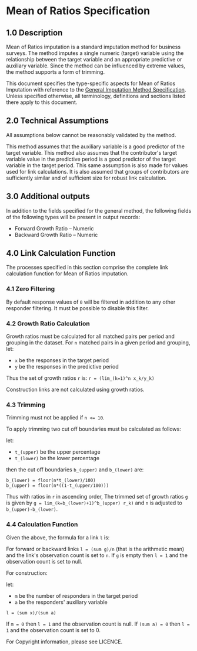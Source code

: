 # Mean of Ratios Specification

## 1.0 Description

Mean of Ratios imputation is a standard imputation method for business
surveys. The method imputes a single numeric (target) variable using the
relationship between the target variable and an appropriate predictive or
auxiliary variable. Since the method can be influenced by extreme values,
the method supports a form of trimming.

This document specifies the type-specific aspects  for Mean of Ratios
Imputation with reference to the
[General Imputation Method Specification](../general/technical_specification.md).
Unless specified otherwise, all terminology, definitions and sections listed
there apply to this document.

## 2.0 Technical Assumptions

All assumptions below cannot be reasonably validated by the method.

This method assumes that the auxiliary variable is a good predictor of the
target variable. This method also assumes that the contributor's target
variable value in the predictive period is a good predictor of the target
variable in the target period. This same assumption is also made for values
used for link calculations. It is also assumed that groups of contributors
are sufficiently similar and of sufficient size for robust link calculation.

## 3.0 Additional outputs

In addition to the fields specified for the general method, the following
fields of the following types will be present in output records:

* Forward Growth Ratio – Numeric
* Backward Growth Ratio – Numeric

## 4.0 Link Calculation Function

The processes specified in this section comprise the complete link
calculation function for Mean of Ratios imputation.

### 4.1 Zero Filtering

By default response values of `0` will be filtered in addition to any other
responder filtering. It must be possible to disable this filter.

### 4.2 Growth Ratio Calculation

Growth ratios must be calculated for all matched pairs per period and
grouping in the dataset. For `n` matched pairs in a given period and
grouping, let:

* `x` be the responses in the target period
* `y` be the responses in the predictive period

Thus the set of growth ratios `r` is:
`r = (lim_(k=1)^n x_k/y_k)`

Construction links are not calculated using growth ratios.

### 4.3 Trimming

Trimming must not be applied if `n <= 10`.

To apply trimming two cut off boundaries must be calculated as follows:

let:

* `t_(upper)` be the upper percentage
* `t_(lower)` be the lower percentage

then the cut off boundaries `b_(upper)` and `b_(lower)` are:

```asciimath
b_(lower) = floor(n*t_(lower)/100)
b_(upper) = floor(n*((1-t_(upper/100)))
```

Thus with ratios in `r` in ascending order, The trimmed set of growth ratios
`g` is given by `g = lim_(k=b_(lower)+1)^b_(upper) r_k)` and `n` is adjusted
to `b_(upper)-b_(lower)`.

### 4.4 Calculation Function

Given the above, the formula for a link `l` is:

For forward or backward links `l = (sum g)/n` (that is the
arithmetic mean) and the link's observation count is set to `n`. If `g` is
empty then `l = 1` and the observation count is set to null.

For construction:

let:

* `m` be the number of responders in the target period
* `a` be the responders' auxiliary variable

`l = (sum x)/(sum a)`

If `m = 0` then `l = 1` and the observation count is null. If
`(sum a) = 0` then `l = 1` and the observation count is set to 0.

For Copyright information, please see LICENCE.
